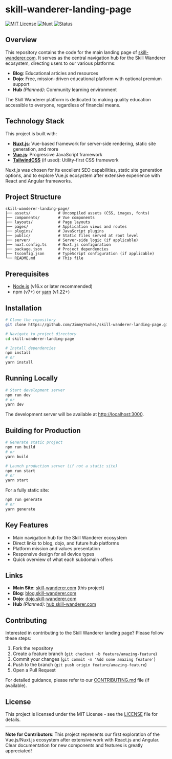 # skill-wanderer-landing-page

[![MIT License](https://img.shields.io/badge/License-MIT-green.svg)](./LICENSE)
[![Nuxt](https://img.shields.io/badge/Nuxt.js-v3-00C58E.svg)](https://nuxtjs.org/)
[![Status](https://img.shields.io/badge/Status-In%20Development-blue.svg)]()

## Overview

This repository contains the code for the main landing page of [skill-wanderer.com](https://skill-wanderer.com). It serves as the central navigation hub for the Skill Wanderer ecosystem, directing users to our various platforms:

- **Blog**: Educational articles and resources
- **Dojo**: Free, mission-driven educational platform with optional premium support
- **Hub** *(Planned)*: Community learning environment

The Skill Wanderer platform is dedicated to making quality education accessible to everyone, regardless of financial means.

## Technology Stack

This project is built with:

- **[Nuxt.js](https://nuxtjs.org/)**: Vue-based framework for server-side rendering, static site generation, and more
- **[Vue.js](https://vuejs.org/)**: Progressive JavaScript framework
- **[TailwindCSS](https://tailwindcss.com/)** (if used): Utility-first CSS framework

Nuxt.js was chosen for its excellent SEO capabilities, static site generation options, and to explore Vue.js ecosystem after extensive experience with React and Angular frameworks.

## Project Structure

```
skill-wanderer-landing-page/
├── assets/            # Uncompiled assets (CSS, images, fonts)
├── components/        # Vue components
├── layouts/           # Page layouts
├── pages/             # Application views and routes
├── plugins/           # JavaScript plugins
├── public/            # Static files served at root level
├── server/            # Server-side logic (if applicable)
├── nuxt.config.ts     # Nuxt.js configuration
├── package.json       # Project dependencies
├── tsconfig.json      # TypeScript configuration (if applicable)
└── README.md          # This file
```

## Prerequisites

- [Node.js](https://nodejs.org/) (v16.x or later recommended)
- npm (v7+) or [yarn](https://yarnpkg.com/) (v1.22+)

## Installation

```bash
# Clone the repository
git clone https://github.com/JimmyYouhei/skill-wanderer-landing-page.git

# Navigate to project directory
cd skill-wanderer-landing-page

# Install dependencies
npm install
# or
yarn install
```

## Running Locally

```bash
# Start development server
npm run dev
# or
yarn dev
```

The development server will be available at [http://localhost:3000](http://localhost:3000).

## Building for Production

```bash
# Generate static project
npm run build
# or
yarn build

# Launch production server (if not a static site)
npm run start
# or
yarn start
```

For a fully static site:

```bash
npm run generate
# or
yarn generate
```



## Key Features

- Main navigation hub for the Skill Wanderer ecosystem
- Direct links to blog, dojo, and future hub platforms
- Platform mission and values presentation
- Responsive design for all device types
- Quick overview of what each subdomain offers

## Links

- **Main Site**: [skill-wanderer.com](https://skill-wanderer.com) (this project)
- **Blog**: [blog.skill-wanderer.com](https://blog.skill-wanderer.com)
- **Dojo**: [dojo.skill-wanderer.com](https://dojo.skill-wanderer.com)
- **Hub** *(Planned)*: [hub.skill-wanderer.com](https://hub.skill-wanderer.com)

## Contributing

Interested in contributing to the Skill Wanderer landing page? Please follow these steps:

1. Fork the repository
2. Create a feature branch (`git checkout -b feature/amazing-feature`)
3. Commit your changes (`git commit -m 'Add some amazing feature'`)
4. Push to the branch (`git push origin feature/amazing-feature`)
5. Open a Pull Request

For detailed guidance, please refer to our [CONTRIBUTING.md](./CONTRIBUTING.md) file (if available).

## License

This project is licensed under the MIT License - see the [LICENSE](./LICENSE) file for details.

---

**Note for Contributors**: This project represents our first exploration of the Vue.js/Nuxt.js ecosystem after extensive work with React.js and Angular. Clear documentation for new components and features is greatly appreciated!